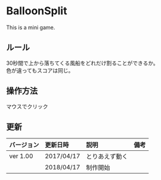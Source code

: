 # BalloonSplit
This is a mini game.

## ルール  
30秒間で上から落ちてくる風船をどれだけ割ることができるか。  
色が違ってもスコアは同じ。  

## 操作方法  
マウスでクリック

## 更新
|バージョン|更新日時|説明|備考|  
|:---|:---|:---|:---| 
|ver 1.00|2017/04/17|とりあえず動く||  
||2018/04/17|制作開始||

